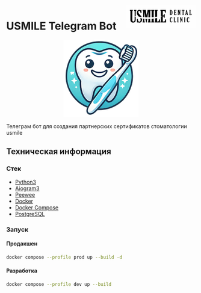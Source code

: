 <a href="https://usmileclinic.ru/">
    <img src="./media/site_logo.jpg" alt="Usmile logo" title="Usmile" align="right" height="60" />
</a>

# USMILE Telegram Bot

<p align="center">
    <a href="https://t.me/usmile_cert_bot">
        <img alt="telegram-bot" src="./media/bot_logo_small.png">
    </a>
</p>

Телеграм бот для создания партнерских сертификатов стоматологии usmile

## Техническая информация

### Стек

- [Python3](https://www.python.org/)
- [Aiogram3](https://aiogram.dev/)
- [Peewee](https://github.com/coleifer/peewee)
- [Docker](https://www.docker.com/)
- [Docker Compose](https://docs.docker.com/compose/)
- [PostgreSQL](https://www.postgresql.org/)

### Запуск

#### Продакшен

```bash
docker compose --profile prod up --build -d
```

#### Разработка

```bash
docker compose --profile dev up --build
```

